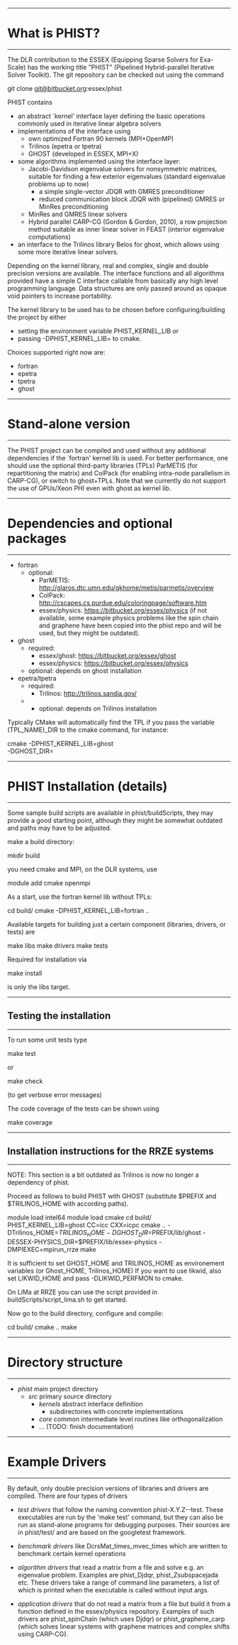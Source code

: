 ------------------
# What is PHIST? #
------------------

The DLR contribution to the ESSEX (Equipping Sparse Solvers for Exa-Scale)
has the working title "PHIST" (Pipelined Hybrid-parallel Iterative Solver Toolkit).
The git repository can be checked out using the command

  git clone git@bitbucket.org:essex/phist

PHIST contains 

* an abstract `kernel' interface layer defining the basic operations commonly used in 
  iterative linear algebra solvers
* implementations of the interface using
    * own optimized Fortran 90 kernels (MPI+OpenMP)
    * Trilinos (epetra or tpetra)
    * GHOST (developed in ESSEX, MPI+X)
* some algorithms implemented using the interface layer:
    * Jacobi-Davidson eigenvalue solvers for nonsymmetric matrices, suitable for finding a 
    few exterior eigenvalues (standard eigenvalue problems up to now)
        * a simple single-vector JDQR with GMRES preconditioner
        * reduced communication block JDQR with (pipelined) GMRES or MinRes preconditioning
    * MinRes and GMRES linear solvers
    * Hybrid parallel CARP-CG (Gordon & Gordon, 2010), a row projection method suitable as 
    inner linear solver in FEAST (interior eigenvalue computations)
* an interface to the Trilinos library Belos for ghost, which allows using some more 
iterative linear solvers.

Depending on the kernel library, real and complex, single and double precision versions are 
available. The interface functions and all algorithms provided have a simple C interface
callable from basically any high level programming language. Data structures are only passed 
around as opaque void pointers to increase portability. 

The kernel library to be used has to be chosen before configuring/building the project by 
either

* setting the environment variable PHIST_KERNEL_LIB or
* passing -DPHIST_KERNEL_LIB=<choice> to cmake.

Choices supported right now are:

* fortran
* epetra
* tpetra
* ghost

-----------------------
# Stand-alone version #
-----------------------

The PHIST project can be compiled and used without any additional dependencies if the
`fortran' kernel lib is used. For better performance, one should use the optional 
third-party libraries (TPLs) ParMETIS (for repartitioning the matrix) and ColPack (for 
enabling intra-node parallelism in CARP-CG), or switch to ghost+TPLs. Note that we currently 
do not support the use of GPUs/Xeon PHI even with ghost as kernel lib.

--------------------------------------
# Dependencies and optional packages #
--------------------------------------

* fortran
    * optional:
        * ParMETIS: http://glaros.dtc.umn.edu/gkhome/metis/parmetis/overview
        * ColPack: http://cscapes.cs.purdue.edu/coloringpage/software.htm
        * essex/physics: https://bitbucket.org/essex/physics (if not available, some
          example physics problems like the spin chain and graphene have been copied into
          the phist repo and will be used, but they might be outdated).
* ghost
    * required:
        * essex/ghost: https://bitbucket.org/essex/ghost
        * essex/physics: https://bitbucket.org/essex/physics
    * optional: depends on ghost installation
* epetra/tpetra
    * required:
        * Trilinos: http://trilinos.sandia.gov/
  - * optional: depends on Trilinos installation

Typically CMake will automatically find the TPL if you pass the
variable (TPL_NAME)_DIR to the cmake command, for instance:

cmake   -DPHIST_KERNEL_LIB=ghost \
        -DGHOST_DIR=<path to ghost lib dir> \
        <path to phist dir>

--------------------------------
# PHIST Installation (details) #
--------------------------------

Some sample build scripts are available in phist/buildScripts, they may provide
a good starting point, although they might be somewhat outdated and paths may have to be 
adjusted.

make a build directory:

  mkdir build

you need cmake and MPI, on the DLR systems, use

  module add cmake openmpi

As a start, use the fortran kernel lib without TPLs:

  cd build/
  cmake -DPHIST_KERNEL_LIB=fortran ..

Available targets for building just a certain component (libraries, 
drivers, or tests) are

  make libs
  make drivers
  make tests

Required for installation via

  make install

is only the libs target.

------------------------------
## Testing the installation ##
------------------------------

To run some unit tests type
  
  make test
  
or 

  make check

(to get verbose error messages)

The code coverage of the tests can be shown using
  
  make coverage

----------------------------------------------------
## Installation instructions for the RRZE systems ##
----------------------------------------------------

NOTE: This section is a bit outdated as Trilinos is now no longer
a dependency of phist.

 Proceed as follows to build PHIST with GHOST (substitute 
$PREFIX and $TRILINOS_HOME with according paths).

  module load intel64
  module load cmake
  cd build/
  PHIST_KERNEL_LIB=ghost CC=icc CXX=icpc 
  cmake .. -DTrilinos_HOME=$TRILINOS_HOME -DGHOST_DIR=$PREFIX/lib/ghost -DESSEX-PHYSICS_DIR=$PREFIX/lib/essex-physics -DMPIEXEC=mpirun_rrze
  make 

It is sufficient to set GHOST_HOME and TRILINOS_HOME as environement variables (or Ghost_HOME, Trilinos_HOME)
If you want to use likwid, also set LIKWID_HOME and pass -DLIKWID_PERFMON to cmake.

On LiMa at RRZE you can use the script provided in buildScripts/script_lima.sh to get 
started.

Now go to the build directory, configure and compile:

  cd build/
  cmake ..
  make

-----------------------
# Directory structure #
-----------------------

* *phist*                main project directory
    * *src*              primary source directory
        * *kernels*      abstract interface definition
            * *<subdir>* subdirectories with concrete implementations
        * *core*         common intermediate level routines like orthogonalization
        * ... (TODO: finish documentation)

-------------------
# Example Drivers #
-------------------

By default, only double precision versions of libraries and drivers are compiled. There 
are four types of drivers

* *test drivers* that follow the naming convention phist-X.Y.Z-<name>-test. These 
executables are run by the 'make test' command, but they can also be run as stand-alone
programs for debugging purposes. Their sources are in phist/test/ and are based on the 
googletest framework.

* *benchmark drivers* like DcrsMat_times_mvec_times which are written to benchmark certain 
kernel operations

* *algorithm drivers* that read a matrix from a file and solve e.g. an eigenvalue problem. 
Examples are phist_Djdqr, phist_Zsubspacejada etc. These drivers take a range of command 
line 
parameters, a list of which is printed when the executable is called without input args.

* *application drivers* that do not read a matrix from a file but build it from a function 
defined in the essex/physics repository. Examples of such drivers are phist_spinChain (which 
uses Djdqr) or phist_graphene_carp (which solves linear systems with graphene matrices and 
complex shifts using CARP-CG).
